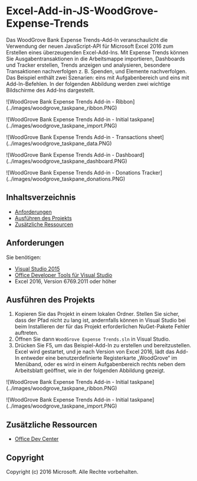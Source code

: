 # Excel-Add-in-JS-WoodGrove-Expense-Trends

Das WoodGrove Bank Expense Trends-Add-In veranschaulicht die Verwendung der neuen JavaScript-API für Microsoft Excel 2016 zum Erstellen eines überzeugenden Excel-Add-Ins. Mit Expense Trends können Sie Ausgabentransaktionen in die Arbeitsmappe importieren, Dashboards und Tracker erstellen, Trends anzeigen und analysieren, besondere Transaktionen nachverfolgen z. B. Spenden, und Elemente nachverfolgen. Das Beispiel enthält zwei Szenarien: eins mit Aufgabenbereich und eins mit Add-In-Befehlen. In der folgenden Abbildung werden zwei wichtige Bildschirme des Add-Ins dargestellt.

![WoodGrove Bank Expense Trends Add-in - Ribbon] (../images/woodgrove_taskpane_ribbon.PNG)

![WoodGrove Bank Expense Trends Add-in - Initial taskpane] (../images/woodgrove_taskpane_import.PNG)

![WoodGrove Bank Expense Trends Add-in - Transactions sheet] (../images/woodgrove_taskpane_data.PNG)

![WoodGrove Bank Expense Trends Add-in - Dashboard] (../images/woodgrove_taskpane_dashboard.PNG)

![WoodGrove Bank Expense Trends Add-in - Donations Tracker] (../images/woodgrove_taskpane_donations.PNG)

## Inhaltsverzeichnis

* [Anforderungen](#prerequisites)
* [Ausführen des Projekts](#run-the-project)
* [Zusätzliche Ressourcen](#additional-resources)

## Anforderungen

Sie benötigen:

* [Visual Studio 2015](https://www.visualstudio.com/downloads/download-visual-studio-vs.aspx)
* [Office Developer Tools für Visual Studio](https://www.visualstudio.com/en-us/features/office-tools-vs.aspx)
* Excel 2016, Version 6769.2011 oder höher

## Ausführen des Projekts

1. Kopieren Sie das Projekt in einem lokalen Ordner. Stellen Sie sicher, dass der Pfad nicht zu lang ist, andernfalls können in Visual Studio bei beim Installieren der für das Projekt erforderlichen NuGet-Pakete Fehler auftreten. 
2. Öffnen Sie dann `WoodGrove Expense Trends.sln` in Visual Studio. 
3. Drücken Sie F5, um das Beispiel-Add-In zu erstellen und bereitzustellen. Excel wird gestartet, und je nach Version von Excel 2016, lädt das Add-In entweder eine benutzerdefinierte Registerkarte „WoodGrove“ im Menüband, oder es wird in einem Aufgabenbereich rechts neben dem Arbeitsblatt geöffnet, wie in der folgenden Abbildung gezeigt.

![WoodGrove Bank Expense Trends Add-in - Initial taskpane] (../images/woodgrove_taskpane_ribbon.PNG)

![WoodGrove Bank Expense Trends Add-in - Initial taskpane] (../images/woodgrove_taskpane_import.PNG)

## Zusätzliche Ressourcen

* [Office Dev Center](http://dev.office.com/)

## Copyright
Copyright (c) 2016 Microsoft. Alle Rechte vorbehalten.


